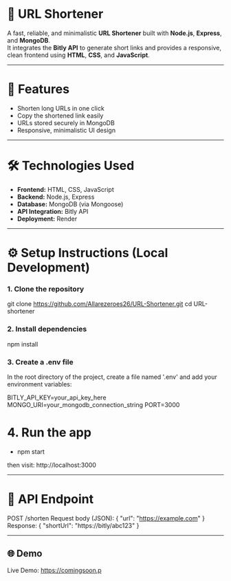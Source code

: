 # 🔗 URL Shortener

A fast, reliable, and minimalistic **URL Shortener** built with **Node.js**, **Express**, and **MongoDB**.  
It integrates the **Bitly API** to generate short links and provides a responsive, clean frontend using **HTML**, **CSS**, and **JavaScript**.

---

# 🚀 Features

- Shorten long URLs in one click  
- Copy the shortened link easily  
- URLs stored securely in MongoDB  
- Responsive, minimalistic UI design  

---

# 🛠️ Technologies Used

- **Frontend:** HTML, CSS, JavaScript  
- **Backend:** Node.js, Express  
- **Database:** MongoDB (via Mongoose)  
- **API Integration:** Bitly API  
- **Deployment:** Render  

---

# ⚙️ Setup Instructions (Local Development)

### 1. Clone the repository
git clone https://github.com/Allarezeroes26/URL-Shortener.git
cd URL-shortener

### 2. Install dependencies
npm install

### 3. Create a .env file
In the root directory of the project, create a file named '.env' and add your environment variables:

BITLY_API_KEY=your_api_key_here
MONGO_URI=your_mongodb_connection_string
PORT=3000

# 4. Run the app
- npm start

then visit:
http://localhost:3000

---

# 🔎 API Endpoint

POST /shorten
Request body (JSON):
{
	"url": "https://example.com"
}
Response: 
{
	"shortUrl": "https://bitly/abc123"
}

---

## 🌐 Demo

Live Demo: https://comingsoon.p
